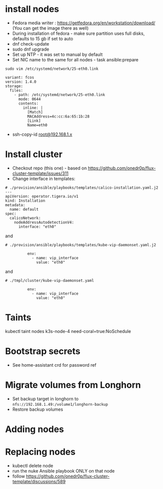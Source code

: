 # install nodes
-  Fedora media writer : https://getfedora.org/en/workstation/download/ (You can get the image there as well)
- During installation of fedora - make sure partition uses full disks, defaults to 15 gb if set to auto
- dnf check-update
- sudo dnf upgrade
- Set up NTP - it was set to manual by default
- Set NIC name to the same for all nodes - task ansible:prepare
```
sudo vim /etc/systemd/network/25-eth0.link

variant: fcos
version: 1.4.0
storage:
  files:
    - path: /etc/systemd/network/25-eth0.link
      mode: 0644
      contents:
        inline: |
          [Match]
          MACAddress=4c:cc:6a:65:1b:28
          [Link]
          Name=eth0
```
- ssh-copy-id root@192.168.1.x

# Install cluster
- Checkout repo (this one) - based on https://github.com/onedr0p/flux-cluster-template/issues/311
- Change interface in templates:

```
# ./provision/ansible/playbooks/templates/calico-installation.yaml.j2
---
apiVersion: operator.tigera.io/v1
kind: Installation
metadata:
  name: default
spec:
  calicoNetwork:
    nodeAddressAutodetectionV4:
      interface: "eth0"
```
and
```
# ./provision/ansible/playbooks/templates/kube-vip-daemonset.yaml.j2

          env:
            - name: vip_interface
              value: "eth0"

```
and
```
# ./tmpl/cluster/kube-vip-daemonset.yaml

          env:
            - name: vip_interface
              value: "eth0"

```

# Taints
kubectl taint nodes k3s-node-4 need-coral=true:NoSchedule

# Bootstrap secrets
- See home-assistant crd for password ref

# Migrate volumes from Longhorn
- Set backup target in longhorn to `nfs://192.168.1.49:/volume1/longhorn-backup`
- Restore backup volumes


# Adding nodes

# Replacing nodes
- kubectl delete node
- run the nuke Ansible playbook ONLY on that node
- follow https://github.com/onedr0p/flux-cluster-template/discussions/589
